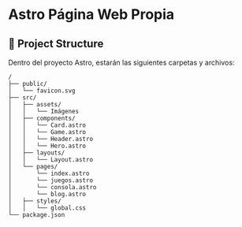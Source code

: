 # Astro Página Web Propia

## 🚀 Project Structure

Dentro del proyecto Astro, estarán las siguientes carpetas y archivos:

```text
/
├── public/
│   └── favicon.svg
├── src/
│   ├── assets/
│   │   └── Imágenes
│   ├── components/
│   │   └── Card.astro
│   │   └── Game.astro
│   │   └── Header.astro
│   │   └── Hero.astro
│   ├── layouts/
│   │   └── Layout.astro
│   └── pages/
│       └── index.astro
│       └── juegos.astro
│       └── consola.astro
│       └── blog.astro
│   ├── styles/
│   │   └── global.css
└── package.json
```
